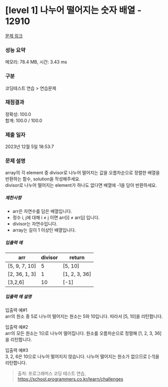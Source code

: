 # [level 1] 나누어 떨어지는 숫자 배열 - 12910 

[문제 링크](https://school.programmers.co.kr/learn/courses/30/lessons/12910) 

### 성능 요약

메모리: 78.4 MB, 시간: 3.43 ms

### 구분

코딩테스트 연습 > 연습문제

### 채점결과

정확성: 100.0<br/>합계: 100.0 / 100.0

### 제출 일자

2023년 12월 5일 18:53:7

### 문제 설명

<p>array의 각 element 중 divisor로 나누어 떨어지는 값을 오름차순으로 정렬한 배열을 반환하는 함수, solution을 작성해주세요.<br>
divisor로 나누어 떨어지는 element가 하나도 없다면 배열에 -1을 담아 반환하세요. </p>

<h5>제한사항</h5>

<ul>
<li>arr은 자연수를 담은 배열입니다.</li>
<li>정수 i, j에 대해 i ≠ j 이면 arr[i] ≠ arr[j] 입니다.</li>
<li>divisor는 자연수입니다.</li>
<li>array는 길이 1 이상인 배열입니다.</li>
</ul>

<h5>입출력 예</h5>
<table class="table">
        <thead><tr>
<th>arr</th>
<th>divisor</th>
<th>return</th>
</tr>
</thead>
        <tbody><tr>
<td>[5, 9, 7, 10]</td>
<td>5</td>
<td>[5, 10]</td>
</tr>
<tr>
<td>[2, 36, 1, 3]</td>
<td>1</td>
<td>[1, 2, 3, 36]</td>
</tr>
<tr>
<td>[3,2,6]</td>
<td>10</td>
<td>[-1]</td>
</tr>
</tbody>
      </table>
<h5>입출력 예 설명</h5>

<p>입출력 예#1<br>
arr의 원소 중 5로 나누어 떨어지는 원소는 5와 10입니다. 따라서 [5, 10]을 리턴합니다.</p>

<p>입출력 예#2<br>
arr의 모든 원소는 1으로 나누어 떨어집니다. 원소를 오름차순으로 정렬해 [1, 2, 3, 36]을 리턴합니다.</p>

<p>입출력 예#3<br>
3, 2, 6은 10으로 나누어 떨어지지 않습니다. 나누어 떨어지는 원소가 없으므로 [-1]을 리턴합니다.</p>


> 출처: 프로그래머스 코딩 테스트 연습, https://school.programmers.co.kr/learn/challenges